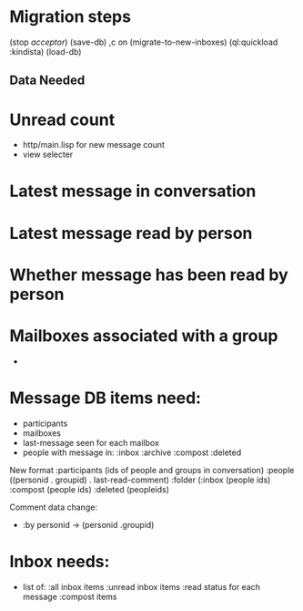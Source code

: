 # Migration steps

(stop *acceptor*)
(save-db)
,c on (migrate-to-new-inboxes)
(ql:quickload :kindista)
(load-db)

## Data Needed

# Unread count
-  http/main.lisp for new message count
-  view selecter

# Latest message in conversation

# Latest message read by person

# Whether message has been read by person

# Mailboxes associated with a group


-  

# Message DB items need:
- participants
- mailboxes
- last-message seen for each mailbox
- people with message in:
    :inbox
    :archive
    :compost
    :deleted

New format
  :participants (ids of people and groups in conversation)
  :people ((personid . groupid) . last-read-comment)
  :folder (:inbox (people ids) :compost (people ids) :deleted (peopleids)


Comment data change:
- :by personid -> (personid .groupid)

# Inbox needs:
- list of:
    :all inbox items
    :unread inbox items
    :read status for each message
    :compost items


